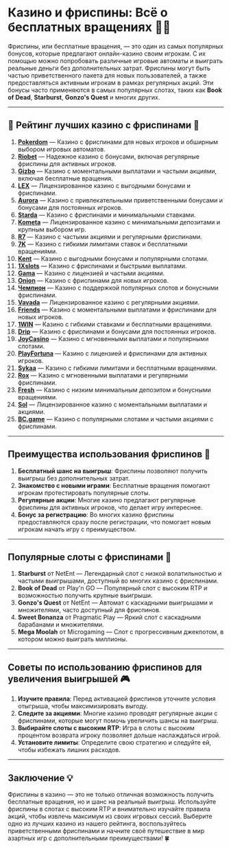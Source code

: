 # Казино и фриспины: Всё о бесплатных вращениях 🎰💸

Фриспины, или бесплатные вращения, — это один из самых популярных бонусов, которые предлагают онлайн-казино своим игрокам. С их помощью можно попробовать различные игровые автоматы и выиграть реальные деньги без дополнительных затрат. Фриспины могут быть частью приветственного пакета для новых пользователей, а также предоставляться активным игрокам в рамках регулярных акций. Эти бонусы часто применяются в самых популярных слотах, таких как **Book of Dead**, **Starburst**, **Gonzo's Quest** и многих других.

---

## 🎲 Рейтинг лучших казино с фриспинами 🎲

1. **[Pokerdom](https://brandplay.link/4k77v2yx)** — Казино с фриспинами для новых игроков и обширным выбором игровых автоматов.
2. **[Riobet](https://brandplay.link/7xBLTPyj)** — Надежное казино с бонусами, включая регулярные фриспины для активных игроков.
3. **[Gizbo](https://brandplay.link/bprXw4YV)** — Казино с моментальными выплатами и частыми акциями, включая бесплатные вращения.
4. **[LEX](https://brandplay.link/zW4hdDFV)** — Лицензированное казино с выгодными бонусами и фриспинами.
5. **[Aurora](https://10trafic-stat2.com/click/668546556bcc6313411604bd/6766/13032/subaccount)** — Казино с привлекательными приветственными бонусами и бонусами для постоянных игроков.
6. **[Starda](https://brandplay.link/fB7xwRFL)** — Казино с фриспинами и минимальными ставками.
7. **[Kometa](https://brandplay.link/8ZymQJV8)** — Лицензированное казино с минимальными депозитами и крупным выбором игр.
8. **[R7](https://brandplay.link/bMd3Yjsw)** — Казино с частыми акциями и регулярными фриспинами.
9. **[7K](https://brandplay.link/BvQyFShp)** — Казино с гибкими лимитами ставок и бесплатными вращениями.
10. **[Kent](https://brandplay.link/Fv2WP3js)** — Казино с выгодными бонусами и популярными слотами.
11. **[1Xslots](https://brandplay.link/hSB1khtr)** — Казино с фриспинами и быстрыми выплатами.
12. **[Gama](https://brandplay.link/j6NMKsDz)** — Казино с лицензией и частыми акциями.
13. **[Onion](https://brandplay.link/zBGRVpQ9)** — Казино с фриспинами для новых игроков.
14. **[Чемпион](https://temon-gter.cfd/go/lRq?p80412p304504pcc44t17455)** — Казино с поддержкой популярных слотов и бонусными фриспинами.
15. **[Vavada](https://vavadapartner.pro/?promo=ea5c9275-6854-4505-94fc-95ab18221945-linkb2)** — Лицензированное казино с регулярными акциями.
16. **[Friends](https://gofriends.vc/linkb2)** — Казино с моментальными выплатами и фриспинами для новых игроков.
17. **[1WIN](https://brandplay.link/smXVpBbG)** — Казино с гибкими ставками и бесплатными вращениями.
18. **[Drip](https://drp-ircp01.com/c07e6a3db)** — Казино с фриспинами и бонусами для постоянных игроков.
19. **[JoyCasino](https://rpc30.call2me.pro/?/ru/registration?apkpop=0&partner=p24970p3291217pc98f)** — Казино с мгновенными выплатами и популярными слотами.
20. **[PlayFortuna](https://fortunapromo.net/alt/playfortuna/registration?0dc4a9362a71feb7e3f165fb8e766f70)** — Казино с лицензией и фриспинами для активных игроков.
21. **[Sykaa](https://s-two-way.com/?source=linkb2&pid=30697)** — Казино с гибкими лимитами и бесплатными вращениями.
22. **[Rox](https://rox-pvwfpjgcxe.com/cb1ee18a5)** — Казино с мгновенными выплатами и регулярными фриспинами.
23. **[Fresh](https://fresh-eumwkxwao.com/c3f7b485d)** — Казино с низким минимальным депозитом и бонусными вращениями.
24. **[Sol](https://sol-mmtdzfbaco.com/cb2415bca)** — Лицензированное казино с моментальными выплатами и акциями.
25. **[BC.game](https://partnerbcgame.com/dcc53d441)** — Казино с популярными слотами и частыми акциями с фриспинами.

---

## Преимущества использования фриспинов 🎁

1. **Бесплатный шанс на выигрыш**: Фриспины позволяют получить выигрыш без дополнительных затрат.
2. **Знакомство с новыми играми**: Бесплатные вращения помогают игрокам протестировать популярные слоты.
3. **Регулярные акции**: Многие казино предлагают регулярные фриспины для активных игроков, что делает игру интереснее.
4. **Бонус за регистрацию**: Во многих казино фриспины предоставляются сразу после регистрации, что помогает новым игрокам начать игру с преимуществом.

---

## Популярные слоты с фриспинами 🎰

1. **Starburst** от NetEnt — Легендарный слот с низкой волатильностью и частыми выигрышами, доступный во многих казино с фриспинами.
2. **Book of Dead** от Play'n GO — Популярный слот с высоким RTP и возможностью получить крупные выигрыши.
3. **Gonzo's Quest** от NetEnt — Автомат с каскадными выигрышами и множителями, часто доступный для фриспинов.
4. **Sweet Bonanza** от Pragmatic Play — Яркий слот с каскадными барабанами и множителями.
5. **Mega Moolah** от Microgaming — Слот с прогрессивным джекпотом, в котором можно выиграть миллионы.

---

## Советы по использованию фриспинов для увеличения выигрышей 🎮

1. **Изучите правила**: Перед активацией фриспинов уточните условия отыгрыша, чтобы максимизировать выгоду.
2. **Следите за акциями**: Многие казино проводят регулярные акции с фриспинами, которые могут помочь увеличить шансы на выигрыш.
3. **Выбирайте слоты с высоким RTP**: Игра в слоты с высоким процентом возврата игроку позволяет дольше наслаждаться игрой.
4. **Установите лимиты**: Определите свою стратегию и следуйте ей, чтобы избежать лишних расходов.

---

## Заключение 💡

Фриспины в казино — это не только отличная возможность получить бесплатные вращения, но и шанс на реальный выигрыш. Используйте фриспины в слотах с высоким RTP и внимательно изучайте правила акций, чтобы извлечь максимум из своих игровых сессий. Выберите одно из лучших казино из нашего рейтинга, воспользуйтесь приветственными фриспинами и начните своё путешествие в мир азартных игр с дополнительными преимуществами! 🍀
